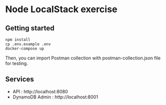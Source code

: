 # Node LocalStack exercise

## Getting started

```
npm install
cp .env.example .env
docker-compose up
```

Then, you can import Postman collection with postman-collection.json file for testing.

## Services

- API : http://localhost:8080
- DynamoDB Admin : http://localhost:8001
